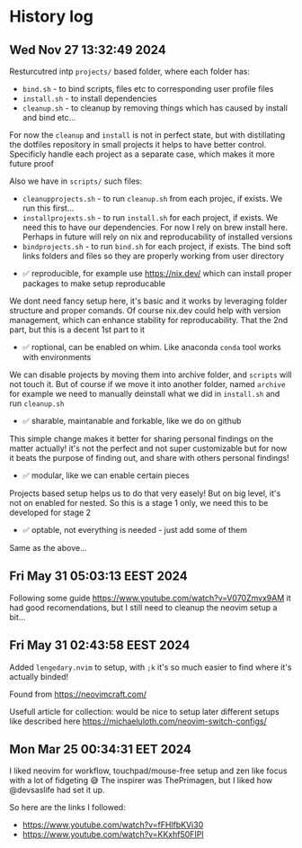 # History log

## Wed Nov 27 13:32:49 2024

Resturcutred intp `projects/` based folder, where each folder has:

- `bind.sh` - to bind scripts, files etc to corresponding user profile files
- `install.sh` - to install dependencies
- `cleanup.sh` - to cleanup by removing things which has caused by install and bind etc...

For now the `cleanup` and `install` is not in perfect state, but with distillating the dotfiles repository in small projects it helps to have better control. Specificly handle each project as a separate case, which makes it more future proof

Also we have in `scripts/` such files:

- `cleanupprojects.sh` - to run `cleanup.sh` from each projec, if exists. We run this first...
- `installprojexts.sh` - to run `install.sh` for each project, if exists. We need this to have our dependencies. For now I rely on brew install here. Perhaps in future will rely on nix and reproducability of installed versions
- `bindprojects.sh` - to run `bind.sh` for each project, if exists. The bind soft links folders and files so they are properly working from user directory

* ✅ reproducible, for example use <https://nix.dev/> which can install proper packages to make setup reproducable

We dont need fancy setup here, it's basic and it works by leveraging folder structure and proper comands. Of course nix.dev could help with version management, which can enhance stability for reproducability. That the 2nd part, but this is a decent 1st part to it

- ✅ roptional, can be enabled on whim. Like anaconda `conda` tool works with environments

We can disable projects by moving them into archive folder, and `scripts` will not touch it. But of course if we move it into another folder, named `archive` for example we need to manually deinstall what we did in `install.sh` and run `cleanup.sh`

- ✅ sharable, maintanable and forkable, like we do on github

This simple change makes it better for sharing personal findings on the matter actually! it's not the perfect and not super customizable but for now it beats the purpose of finding out, and share with others personal findings!

- ✅ modular, like we can enable certain pieces

Projects based setup helps us to do that very easely! But on big level, it's not on enabled for nested. So this is a stage 1 only, we need this to be developed for stage 2

- ✅ optable, not everything is needed - just add some of them

Same as the above...

## Fri May 31 05:03:13 EEST 2024

Following some guide <https://www.youtube.com/watch?v=V070Zmvx9AM> it had good recomendations, but I still need to cleanup the neovim setup a bit…

## Fri May 31 02:43:58 EEST 2024

Added `lengedary.nvim` to setup, with `;k` it's so much easier to find where it's actually binded!

Found from <https://neovimcraft.com/>

Usefull article for collection: would be nice to setup later different setups like described here <https://michaeluloth.com/neovim-switch-configs/>

## Mon Mar 25 00:34:31 EET 2024

I liked neovim for workflow, touchpad/mouse-free setup and zen like focus with a lot of fidgeting 😅
The inspirer was ThePrimagen, but I liked how @devsaslife had set it up.

So here are the links I followed:

- <https://www.youtube.com/watch?v=fFHlfbKVi30>
- <https://www.youtube.com/watch?v=KKxhf50FIPI>
